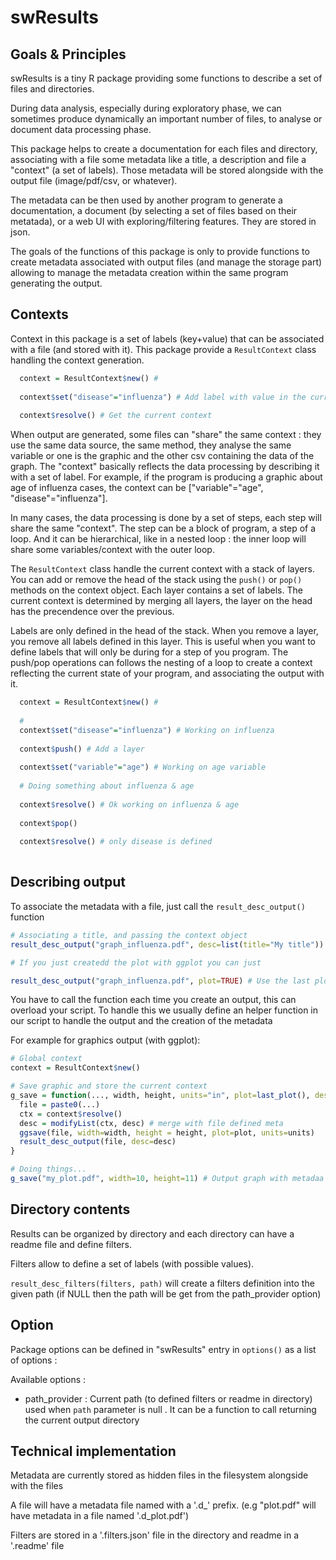 # swResults

## Goals & Principles

swResults is a tiny R package providing some functions to describe a set of files and directories.

During data analysis, especially during exploratory phase, we can sometimes produce dynamically an important number of files, to analyse or document data processing phase. 

This package helps to create a documentation for each files and directory, associating with a file some metadata like a title, a description and file a "context" (a set of labels). Those metadata will be stored alongside with the output file (image/pdf/csv, or whatever).

The metadata can be then used by another program to generate a documentation, a document (by selecting a set of files based on their metatada), or a web UI with exploring/filtering features. They are stored in json.

The goals of the functions of this package is only to provide functions to create metadata associated with output files (and manage the storage part) allowing to manage the metadata creation within the same program generating the output. 

## Contexts

Context in this package is a set of labels (key+value) that can be associated with a file (and stored with it).
This package provide a `ResultContext` class handling the context generation.

```R
  context = ResultContext$new() # 
  
  context$set("disease"="influenza") # Add label with value in the current context
  
  context$resolve() # Get the current context
````

When output are generated, some files can "share" the same context : they use the same data source, the same method, they analyse the same variable or one is the graphic and the other csv containing the data of the graph. The "context" basically reflects the data processing by describing it with a set of label.
For example, if the program is producing a graphic about age of influenza cases, the context can be ["variable"="age", "disease"="influenza"].

In many cases, the data processing is done by a set of steps, each step will share the same "context". The step can be a block of program, a step of a loop. And it can be hierarchical, like in a nested loop : the inner loop will share some variables/context with the outer loop. 

The `ResultContext` class handle the current context with a stack of layers. You can add or remove the head of the stack using the `push()` or `pop()` methods on the context object. Each layer contains a set of labels. The current context is determined by merging all layers, the layer on the head has the precendence over the previous.

Labels are only defined in the head of the stack. When you remove a layer, you remove all labels defined in this layer. This is useful when you want to define labels that will only be during for a step of you program.
The push/pop operations can follows the nesting of a loop to create a context reflecting the current state of your program, and associating the output with it.

```R
  context = ResultContext$new() # 
  
  # 
  context$set("disease"="influenza") # Working on influenza
  
  context$push() # Add a layer
  
  context$set("variable"="age") # Working on age variable
  
  # Doing something about influenza & age
  
  context$resolve() # Ok working on influenza & age
  
  context$pop()
  
  context$resolve() # only disease is defined
  

````

## Describing output

To associate the metadata with a file, just call the `result_desc_output()` function

```R
# Associating a title, and passing the context object
result_desc_output("graph_influenza.pdf", desc=list(title="My title"))

# If you just createdd the plot with ggplot you can just

result_desc_output("graph_influenza.pdf", plot=TRUE) # Use the last plot as title

```

You have to call the function each time you create an output, this can overload your script. 
To handle this we usually define an helper function in our script to handle the output and the creation of the metadata

For example for graphics output (with ggplot):

```R 
# Global context
context = ResultContext$new()

# Save graphic and store the current context
g_save = function(..., width, height, units="in", plot=last_plot(), desc=list()) {
  file = paste0(...)
  ctx = context$resolve()
  desc = modifyList(ctx, desc) # merge with file defined meta
  ggsave(file, width=width, height = height, plot=plot, units=units)
  result_desc_output(file, desc=desc)
}

# Doing things...
g_save("my_plot.pdf", width=10, height=11) # Output graph with metadaa

```

## Directory contents

Results can be organized by directory and each directory can have a readme file and define filters.

Filters allow to define a set of labels (with possible values).  

`result_desc_filters(filters, path)` will create a filters definition into the given path (if NULL then the path will be get from the path_provider option)

## Option

Package options can be defined in "swResults" entry in  `options()` as a list of options :

Available options :

- path_provider : Current path (to defined filters or readme in directory) used when `path` parameter is null . It can be a function to call returning
  the current output directory


## Technical implementation

Metadata are currently stored as hidden files in the filesystem alongside with the files

A file will have a metadata file named with a '.d_' prefix. (e.g "plot.pdf" will have metadata in a file named '.d_plot.pdf')

Filters are stored in a '.filters.json' file in the directory and readme in a '.readme' file


